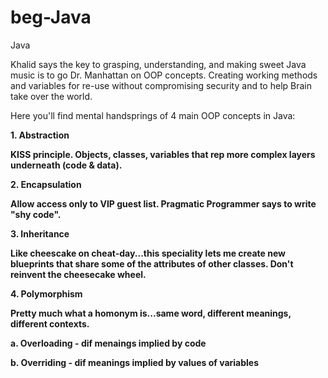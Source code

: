 beg-Java
========

Java

Khalid says the key to grasping, understanding, and making sweet Java music is to go Dr. Manhattan on OOP concepts. Creating working methods and variables for re-use without compromising security and to help Brain take over the world.


Here you'll find mental handsprings of 4 main OOP concepts in Java:

<b/> 1. Abstraction
<p/> KISS principle. Objects, classes, variables that rep more complex layers underneath (code & data).

<b/> 2. Encapsulation
<p/> Allow access only to VIP guest list. Pragmatic Programmer says to write "shy code".

<b/> 3. Inheritance
<p/> Like cheescake on cheat-day...this speciality lets me create new blueprints that share some of the attributes of other classes. Don't reinvent the cheesecake wheel.

<b/> 4. Polymorphism
<p/> Pretty much what a homonym is...same word, different meanings, different contexts.
<p/> a. Overloading - dif menaings implied by code
<p/> b. Overriding - dif meanings implied by values of variables
